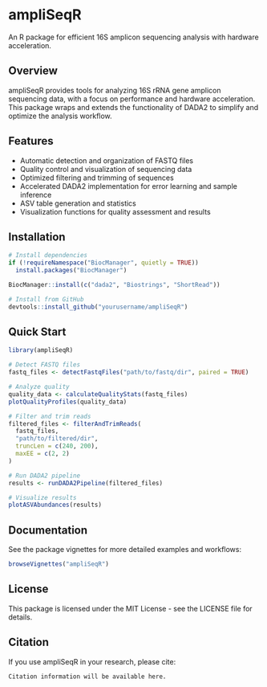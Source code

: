 # ampliSeqR

An R package for efficient 16S amplicon sequencing analysis with hardware acceleration.

## Overview

ampliSeqR provides tools for analyzing 16S rRNA gene amplicon sequencing data, with a focus on performance and hardware acceleration. This package wraps and extends the functionality of DADA2 to simplify and optimize the analysis workflow.

## Features

- Automatic detection and organization of FASTQ files
- Quality control and visualization of sequencing data
- Optimized filtering and trimming of sequences
- Accelerated DADA2 implementation for error learning and sample inference
- ASV table generation and statistics
- Visualization functions for quality assessment and results

## Installation

```r
# Install dependencies
if (!requireNamespace("BiocManager", quietly = TRUE))
  install.packages("BiocManager")

BiocManager::install(c("dada2", "Biostrings", "ShortRead"))

# Install from GitHub
devtools::install_github("yourusername/ampliSeqR")
```

## Quick Start

```r
library(ampliSeqR)

# Detect FASTQ files
fastq_files <- detectFastqFiles("path/to/fastq/dir", paired = TRUE)

# Analyze quality
quality_data <- calculateQualityStats(fastq_files)
plotQualityProfiles(quality_data)

# Filter and trim reads
filtered_files <- filterAndTrimReads(
  fastq_files, 
  "path/to/filtered/dir",
  truncLen = c(240, 200),
  maxEE = c(2, 2)
)

# Run DADA2 pipeline
results <- runDADA2Pipeline(filtered_files)

# Visualize results
plotASVAbundances(results)
```

## Documentation

See the package vignettes for more detailed examples and workflows:

```r
browseVignettes("ampliSeqR")
```

## License

This package is licensed under the MIT License - see the LICENSE file for details.

## Citation

If you use ampliSeqR in your research, please cite:

```
Citation information will be available here.
```